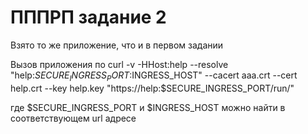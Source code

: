 # ПППРП задание 2

Взято то же приложение, что и в первом задании

Вызов приложения по curl -v -HHost:help --resolve "help:$SECURE_INGRESS_PORT:$INGRESS_HOST"   --cacert aaa.crt --cert help.crt --key help.key   "https://help:$SECURE_INGRESS_PORT/run/"

где $SECURE_INGRESS_PORT и $INGRESS_HOST можно найти в соответствующем url адресе
